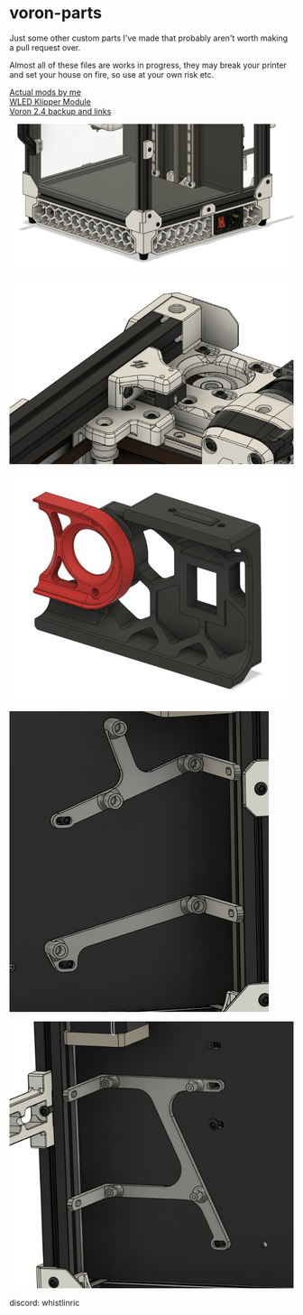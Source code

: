 # voron-parts
Just some other custom parts I've made that probably aren't worth making a pull request over.

Almost all of these files are works in progress, they may break your printer and set your house on fire, so use at your own risk etc.

[Actual mods by me](https://github.com/VoronDesign/VoronUsers/tree/master/printer_mods/richardjm)  
[WLED Klipper Module](https://github.com/richardjm/klipper/blob/richardjm/wled-module-requests/klippy/extras/wled.py)  
[Voron 2.4 backup and links](https://github.com/richardjm/voronpi-klipper-backup)  

![Chunky skirt](Images/ChunkySkirt1.png)

![FrameXEndstop](Images/FrameXEndstop.png)

![SkirtKeystone](Images/SkirtKeystone.png)

![SKRHangMounts](Images/SKRHangMounts.png)

![PiHangMount](Images/PiHangMount.png)

discord: whistlinric
